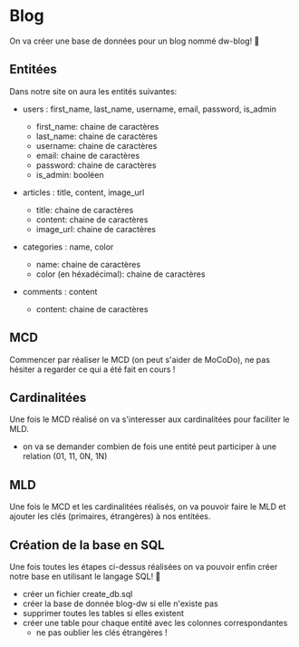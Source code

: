 # Blog

On va créer une base de données pour un blog nommé dw-blog! 🎉

## Entitées

Dans notre site on aura les entités suivantes:

- users : first_name, last_name, username, email, password, is_admin

  - first_name: chaine de caractères
  - last_name: chaine de caractères
  - username: chaine de caractères
  - email: chaine de caractères
  - password: chaine de caractères
  - is_admin: booléen

- articles : title, content, image_url

  - title: chaine de caractères
  - content: chaine de caractères
  - image_url: chaine de caractères

- categories : name, color

  - name: chaine de caractères
  - color (en héxadécimal): chaine de caractères

- comments : content
  - content: chaine de caractères

## MCD

Commencer par réaliser le MCD (on peut s'aider de MoCoDo), ne pas hésiter a regarder ce qui a été fait en cours !

## Cardinalitées

Une fois le MCD réalisé on va s'interesser aux cardinalitées pour faciliter le MLD.

- on va se demander combien de fois une entité peut participer à une relation (01, 11, 0N, 1N)

## MLD

Une fois le MCD et les cardinalitées réalisés, on va pouvoir faire le MLD et ajouter les clés (primaires, étrangères) à nos entitées.

## Création de la base en SQL

Une fois toutes les étapes ci-dessus réalisées on va pouvoir enfin créer notre base en utilisant le langage SQL! 🎉

- créer un fichier create_db.sql
- créer la base de donnée blog-dw si elle n'existe pas
- supprimer toutes les tables si elles existent
- créer une table pour chaque entité avec les colonnes correspondantes
  - ne pas oublier les clés étrangères !
